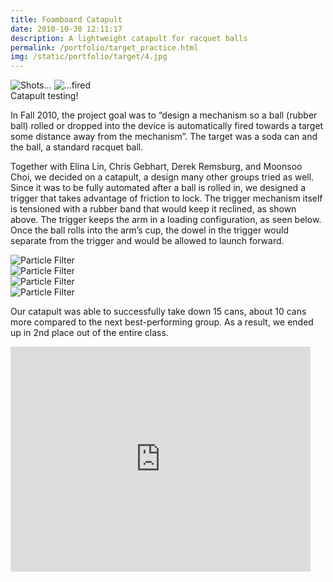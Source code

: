 ```yaml
---
title: Foamboard Catapult
date: 2010-10-30 12:11:17
description: A lightweight catapult for racquet balls
permalink: /portfolio/target_practice.html
img: /static/portfolio/target/4.jpg
---
```



<div class="img_row">
	<img class="contain_col half" src="{{ site.baseurl }}/static/portfolio/target/4.jpg" alt="Shots...">
	<img class="contain_col half" src="{{ site.baseurl }}/static/portfolio/target/5.jpg" alt="...fired">
</div>
<div class="col three caption">
	Catapult testing! 
</div>

In Fall 2010, the project goal was to “design a mechanism so a ball (rubber ball) rolled or dropped into the device is automatically fired towards a target some distance away from the mechanism”. The target was a soda can and the ball, a standard racquet ball.

Together with Elina Lin, Chris Gebhart, Derek Remsburg, and Moonsoo Choi, we decided on a catapult, a design many other groups tried as well. Since it was to be fully automated after a ball is rolled in, we designed a trigger that takes advantage of friction to lock. The trigger mechanism itself is tensioned with a rubber band that would keep it reclined, as shown above. The trigger keeps the arm in a loading configuration, as seen below. Once the ball rolls into the arm’s cup, the dowel in the trigger would separate from the trigger and would be allowed to launch forward.

<div class="multiple-items">
	<div><img src="{{ site.baseurl }}/static/portfolio/target/1.jpg" alt="Particle Filter"></div>
	<div><img src="{{ site.baseurl }}/static/portfolio/target/2.jpg" alt="Particle Filter"></div>
	<div><img src="{{ site.baseurl }}/static/portfolio/target/3.jpg" alt="Particle Filter"></div>
	<div><img src="{{ site.baseurl }}/static/portfolio/target/6.jpg" alt="Particle Filter"></div>
</div>

<script type="text/javascript">
$(document).ready(function(){
  $('.multiple-items').slick({
  	dots: true,
	infinite: false,
	slidesToShow: 1,
	slidesToScroll: 1,
  });
});
</script>

Our catapult was able to successfully take down 15 cans, about 10 cans more compared to the next best-performing group. As a result, we ended up in 2nd place out of the entire class.
<div class="center">
<iframe align="middle" width="480" height="360" src="https://www.youtube.com/embed/UKnwn2g8saA" frameborder="0" allowfullscreen></iframe>
</div>